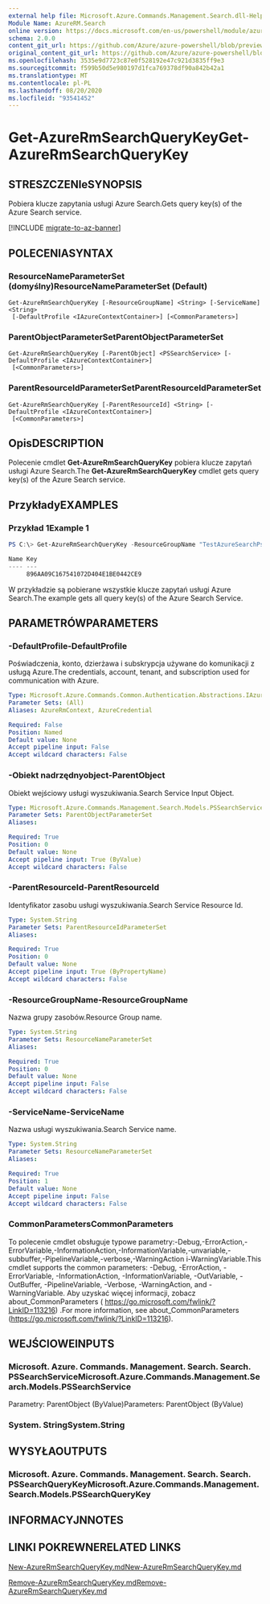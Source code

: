 ```yaml
---
external help file: Microsoft.Azure.Commands.Management.Search.dll-Help.xml
Module Name: AzureRM.Search
online version: https://docs.microsoft.com/en-us/powershell/module/azurerm.search/get-azurermsearchquerykey
schema: 2.0.0
content_git_url: https://github.com/Azure/azure-powershell/blob/preview/src/ResourceManager/Search/Commands.Management.Search/help/Get-AzureRmSearchQueryKey.md
original_content_git_url: https://github.com/Azure/azure-powershell/blob/preview/src/ResourceManager/Search/Commands.Management.Search/help/Get-AzureRmSearchQueryKey.md
ms.openlocfilehash: 3535e9d7723c87e0f528192e47c921d3835ff9e3
ms.sourcegitcommit: f599b50d5e980197d1fca769378df90a842b42a1
ms.translationtype: MT
ms.contentlocale: pl-PL
ms.lasthandoff: 08/20/2020
ms.locfileid: "93541452"
---
```

# <span data-ttu-id="6fd64-101">Get-AzureRmSearchQueryKey</span><span class="sxs-lookup"><span data-stu-id="6fd64-101">Get-AzureRmSearchQueryKey</span></span>

## <span data-ttu-id="6fd64-102">STRESZCZENIe</span><span class="sxs-lookup"><span data-stu-id="6fd64-102">SYNOPSIS</span></span>
<span data-ttu-id="6fd64-103">Pobiera klucze zapytania usługi Azure Search.</span><span class="sxs-lookup"><span data-stu-id="6fd64-103">Gets query key(s) of the Azure Search service.</span></span>

[!INCLUDE [migrate-to-az-banner](../../includes/migrate-to-az-banner.md)]

## <span data-ttu-id="6fd64-104">POLECENIA</span><span class="sxs-lookup"><span data-stu-id="6fd64-104">SYNTAX</span></span>

### <span data-ttu-id="6fd64-105">ResourceNameParameterSet (domyślny)</span><span class="sxs-lookup"><span data-stu-id="6fd64-105">ResourceNameParameterSet (Default)</span></span>
```
Get-AzureRmSearchQueryKey [-ResourceGroupName] <String> [-ServiceName] <String>
 [-DefaultProfile <IAzureContextContainer>] [<CommonParameters>]
```

### <span data-ttu-id="6fd64-106">ParentObjectParameterSet</span><span class="sxs-lookup"><span data-stu-id="6fd64-106">ParentObjectParameterSet</span></span>
```
Get-AzureRmSearchQueryKey [-ParentObject] <PSSearchService> [-DefaultProfile <IAzureContextContainer>]
 [<CommonParameters>]
```

### <span data-ttu-id="6fd64-107">ParentResourceIdParameterSet</span><span class="sxs-lookup"><span data-stu-id="6fd64-107">ParentResourceIdParameterSet</span></span>
```
Get-AzureRmSearchQueryKey [-ParentResourceId] <String> [-DefaultProfile <IAzureContextContainer>]
 [<CommonParameters>]
```

## <span data-ttu-id="6fd64-108">Opis</span><span class="sxs-lookup"><span data-stu-id="6fd64-108">DESCRIPTION</span></span>
<span data-ttu-id="6fd64-109">Polecenie cmdlet **Get-AzureRmSearchQueryKey** pobiera klucze zapytań usługi Azure Search.</span><span class="sxs-lookup"><span data-stu-id="6fd64-109">The **Get-AzureRmSearchQueryKey** cmdlet gets query key(s) of the Azure Search service.</span></span>

## <span data-ttu-id="6fd64-110">Przykłady</span><span class="sxs-lookup"><span data-stu-id="6fd64-110">EXAMPLES</span></span>

### <span data-ttu-id="6fd64-111">Przykład 1</span><span class="sxs-lookup"><span data-stu-id="6fd64-111">Example 1</span></span>
```powershell
PS C:\> Get-AzureRmSearchQueryKey -ResourceGroupName "TestAzureSearchPsGroup" -ServiceName "pstestazuresearch01"

Name Key                             
---- ---                             
     896AA09C167541072D404E1BE0442CE9
```

<span data-ttu-id="6fd64-112">W przykładzie są pobierane wszystkie klucze zapytań usługi Azure Search.</span><span class="sxs-lookup"><span data-stu-id="6fd64-112">The example gets all query key(s) of the Azure Search Service.</span></span>

## <span data-ttu-id="6fd64-113">PARAMETRÓW</span><span class="sxs-lookup"><span data-stu-id="6fd64-113">PARAMETERS</span></span>

### <span data-ttu-id="6fd64-114">-DefaultProfile</span><span class="sxs-lookup"><span data-stu-id="6fd64-114">-DefaultProfile</span></span>
<span data-ttu-id="6fd64-115">Poświadczenia, konto, dzierżawa i subskrypcja używane do komunikacji z usługą Azure.</span><span class="sxs-lookup"><span data-stu-id="6fd64-115">The credentials, account, tenant, and subscription used for communication with Azure.</span></span>

```yaml
Type: Microsoft.Azure.Commands.Common.Authentication.Abstractions.IAzureContextContainer
Parameter Sets: (All)
Aliases: AzureRmContext, AzureCredential

Required: False
Position: Named
Default value: None
Accept pipeline input: False
Accept wildcard characters: False
```

### <span data-ttu-id="6fd64-116">-Obiekt nadrzędnyobject</span><span class="sxs-lookup"><span data-stu-id="6fd64-116">-ParentObject</span></span>
<span data-ttu-id="6fd64-117">Obiekt wejściowy usługi wyszukiwania.</span><span class="sxs-lookup"><span data-stu-id="6fd64-117">Search Service Input Object.</span></span>

```yaml
Type: Microsoft.Azure.Commands.Management.Search.Models.PSSearchService
Parameter Sets: ParentObjectParameterSet
Aliases:

Required: True
Position: 0
Default value: None
Accept pipeline input: True (ByValue)
Accept wildcard characters: False
```

### <span data-ttu-id="6fd64-118">-ParentResourceId</span><span class="sxs-lookup"><span data-stu-id="6fd64-118">-ParentResourceId</span></span>
<span data-ttu-id="6fd64-119">Identyfikator zasobu usługi wyszukiwania.</span><span class="sxs-lookup"><span data-stu-id="6fd64-119">Search Service Resource Id.</span></span>

```yaml
Type: System.String
Parameter Sets: ParentResourceIdParameterSet
Aliases:

Required: True
Position: 0
Default value: None
Accept pipeline input: True (ByPropertyName)
Accept wildcard characters: False
```

### <span data-ttu-id="6fd64-120">-ResourceGroupName</span><span class="sxs-lookup"><span data-stu-id="6fd64-120">-ResourceGroupName</span></span>
<span data-ttu-id="6fd64-121">Nazwa grupy zasobów.</span><span class="sxs-lookup"><span data-stu-id="6fd64-121">Resource Group name.</span></span>

```yaml
Type: System.String
Parameter Sets: ResourceNameParameterSet
Aliases:

Required: True
Position: 0
Default value: None
Accept pipeline input: False
Accept wildcard characters: False
```

### <span data-ttu-id="6fd64-122">-ServiceName</span><span class="sxs-lookup"><span data-stu-id="6fd64-122">-ServiceName</span></span>
<span data-ttu-id="6fd64-123">Nazwa usługi wyszukiwania.</span><span class="sxs-lookup"><span data-stu-id="6fd64-123">Search Service name.</span></span>

```yaml
Type: System.String
Parameter Sets: ResourceNameParameterSet
Aliases:

Required: True
Position: 1
Default value: None
Accept pipeline input: False
Accept wildcard characters: False
```

### <span data-ttu-id="6fd64-124">CommonParameters</span><span class="sxs-lookup"><span data-stu-id="6fd64-124">CommonParameters</span></span>
<span data-ttu-id="6fd64-125">To polecenie cmdlet obsługuje typowe parametry:-Debug,-ErrorAction,-ErrorVariable,-InformationAction,-InformationVariable,-unvariable,-subbuffer,-PipelineVariable,-verbose,-WarningAction i-WarningVariable.</span><span class="sxs-lookup"><span data-stu-id="6fd64-125">This cmdlet supports the common parameters: -Debug, -ErrorAction, -ErrorVariable, -InformationAction, -InformationVariable, -OutVariable, -OutBuffer, -PipelineVariable, -Verbose, -WarningAction, and -WarningVariable.</span></span> <span data-ttu-id="6fd64-126">Aby uzyskać więcej informacji, zobacz about_CommonParameters ( https://go.microsoft.com/fwlink/?LinkID=113216) .</span><span class="sxs-lookup"><span data-stu-id="6fd64-126">For more information, see about_CommonParameters (https://go.microsoft.com/fwlink/?LinkID=113216).</span></span>

## <span data-ttu-id="6fd64-127">WEJŚCIOWE</span><span class="sxs-lookup"><span data-stu-id="6fd64-127">INPUTS</span></span>

### <span data-ttu-id="6fd64-128">Microsoft. Azure. Commands. Management. Search. Search. PSSearchService</span><span class="sxs-lookup"><span data-stu-id="6fd64-128">Microsoft.Azure.Commands.Management.Search.Models.PSSearchService</span></span>
<span data-ttu-id="6fd64-129">Parametry: ParentObject (ByValue)</span><span class="sxs-lookup"><span data-stu-id="6fd64-129">Parameters: ParentObject (ByValue)</span></span>

### <span data-ttu-id="6fd64-130">System. String</span><span class="sxs-lookup"><span data-stu-id="6fd64-130">System.String</span></span>

## <span data-ttu-id="6fd64-131">WYSYŁA</span><span class="sxs-lookup"><span data-stu-id="6fd64-131">OUTPUTS</span></span>

### <span data-ttu-id="6fd64-132">Microsoft. Azure. Commands. Management. Search. Search. PSSearchQueryKey</span><span class="sxs-lookup"><span data-stu-id="6fd64-132">Microsoft.Azure.Commands.Management.Search.Models.PSSearchQueryKey</span></span>

## <span data-ttu-id="6fd64-133">INFORMACYJN</span><span class="sxs-lookup"><span data-stu-id="6fd64-133">NOTES</span></span>

## <span data-ttu-id="6fd64-134">LINKI POKREWNE</span><span class="sxs-lookup"><span data-stu-id="6fd64-134">RELATED LINKS</span></span>

[<span data-ttu-id="6fd64-135">New-AzureRmSearchQueryKey.md</span><span class="sxs-lookup"><span data-stu-id="6fd64-135">New-AzureRmSearchQueryKey.md</span></span>](./New-AzureRmSearchQueryKey.md)

[<span data-ttu-id="6fd64-136">Remove-AzureRmSearchQueryKey.md</span><span class="sxs-lookup"><span data-stu-id="6fd64-136">Remove-AzureRmSearchQueryKey.md</span></span>](./Remove-AzureRmSearchQueryKey.md)
